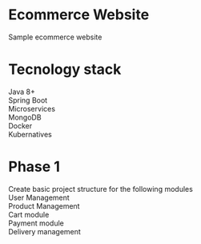 # Ecommerce Website
Sample ecommerce website

# Tecnology stack
Java 8+ </br>
Spring Boot </br> 
Microservices </br>
MongoDB </br>
Docker </br>
Kubernatives </br>

# Phase 1
Create basic project structure for the following modules </br>
User Management </br>
Product Management </br>
Cart module </br>
Payment module </br>
Delivery management </br>


